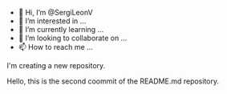 - 👋 Hi, I’m @SergiLeonV
- 👀 I’m interested in ...
- 🌱 I’m currently learning ...
- 💞️ I’m looking to collaborate on ...
- 📫 How to reach me ...

<!---
SergiLeonV/SergiLeonV is a ✨ special ✨ repository because its `README.md` (this file) appears on your GitHub profile.
You can click the Preview link to take a look at your changes.
--->


I'm creating a new repository. 

Hello, this is the second coommit of the README.md repository. 
